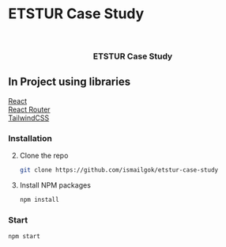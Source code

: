 # ETSTUR Case Study



<a name="readme-top"></a>


<br />
<div align="center">
<h3 align="center">ETSTUR Case Study</h3>

</div>


<!-- ABOUT THE PROJECT -->
## In Project using libraries

[React](https://github.com/facebook/create-react-app) <br />
[React Router ](https://reactrouter.com/en/main) <br />
[TailwindCSS](https://github.com/tailwindlabs/tailwindcss) 


### Installation

2. Clone the repo
   ```sh
   git clone https://github.com/ismailgok/etstur-case-study
   ```
3. Install NPM packages
   ```sh
   npm install
   ```
### Start

  ```sh
  npm start
  ```

